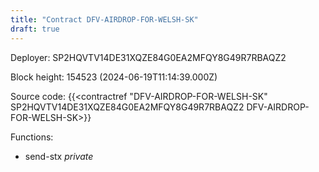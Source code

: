 ```yaml
---
title: "Contract DFV-AIRDROP-FOR-WELSH-SK"
draft: true
---
```

Deployer: SP2HQVTV14DE31XQZE84G0EA2MFQY8G49R7RBAQZ2


 



Block height: 154523 (2024-06-19T11:14:39.000Z)

Source code: {{<contractref "DFV-AIRDROP-FOR-WELSH-SK" SP2HQVTV14DE31XQZE84G0EA2MFQY8G49R7RBAQZ2 DFV-AIRDROP-FOR-WELSH-SK>}}

Functions:

* send-stx _private_
